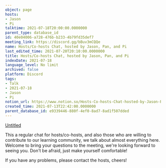 ```yaml
---
object: page
hosts:
- Jason
- Pi
talktime: 2021-07-18T20:00:00.0000000
parent_type: database_id
id: 40e04006-a728-476b-b233-4b79fd35def7
meeting_link: https://discord.gg/bBuv3mCQQe
name: Hosts/Co-hosts Chat, hosted by Jason, Pan, and Pi
last_edited_time: 2021-07-20T20:10:00.0000000
title: Hosts/Co-hosts Chat, hosted by Jason, Pan, and Pi
indexDate: 2021-07-18
language_level: No limit
archived: false
platform: Discord
tags:
- Talk
- 2021-07-18
- Jason
- Pi
notion_url: https://www.notion.so/Hosts-Co-hosts-Chat-hosted-by-Jason-Pan-and-Pi-40e04006a728476bb2334b79fd35def7
created_time: 2021-07-13T22:42:00.0000000
parent_database_id: e9339446-880f-4ef0-8ad7-8ad1f507dded
---
```




[Untitled](https://www.notion.so/d637a27eb33f44cbb92a56c3359cc567)   



This a regular chat for hosts/co-hosts, and also those who are willing to contribute to our learning community, we talk about almost everything here. Welcome to bring your questions to the meeting, we're looking forward to seeing you. Don't be afraid, just make yourself comfortable!

If you have any problems, please contact the hosts, cheers!



